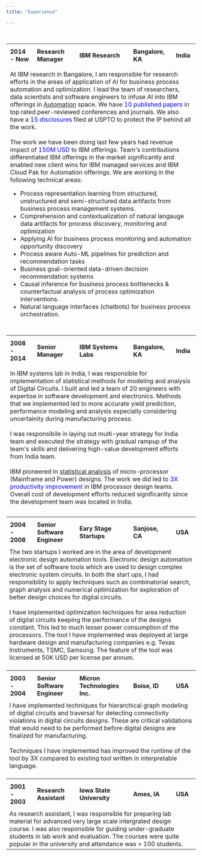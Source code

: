 ```yaml
---
title: "Experience"

---
```


<br>

<table style="width:100%;border:none;">
<tr>     
    </tr>
    <tr>
        <th style="text-align:left;padding:10px">2014 - Now</th>
        <th style="text-align:left;padding:10px">Research Manager</th>
        <th style="text-align:left;padding:10px">IBM Research</th>
        <th style="text-align:left;padding:10px">Bangalore, KA</th>
        <th style="text-align:left;padding:10px">India</th>
    </tr>
    <tr>
        <td colspan="5" style="text-align:left;padding:10px">
        At IBM research in Bangalore, I am responsible for research efforts in the areas of application of AI for business process automation and optimization. I lead the team of researchers, data scientists and software engineers to infuse AI into IBM offerings in <a href="https://www.ibm.com/in-en/automation">Automation</a> space. We have <span style="color:blue">10 published papers</span> in top rated peer-reviewed conferences and journals. We also have a <span style="color:blue">15 disclosures</span> filed at USPTO to protect the IP behind all the work. <br><br>
        The work we have been doing last few years had revenue impact of <span style="color:blue"> 150M USD </span> to IBM offerings.  Team's contributions differentiated IBM offerings in the market significantly and enabled new client wins for IBM managed services and IBM Cloud Pak for Automation offerings. We are working in the following technical areas: 
        <ul>
        <li> Process representation learning from structured, unstructured and semi-structured data artifacts from business process management systems. 
        <li> Comprehension and contextualization of natural langauge data artifacts for process discovery, monitoring and optimization
        <li> Applying AI for business process monitoring and automation opportunity discovery 
        <li> Process aware Auto-ML pipelines for prediction and recommendation tasks
        <li> Business goal-oriented data-driven decision recommendation systems
        <li> Causal inference for business process bottlenecks & counterfactual analysis of process optimization interventions. 
        <li> Natural language interfaces (chatbots) for business process orchestration. <br><br>
        </td>  
    </tr>
    <tr>
        <th style="text-align:left;padding:10px">2008 - 2014</th>
        <th style="text-align:left;padding:10px">Senior Manager</th>
        <th style="text-align:left;padding:10px">IBM Systems Labs</th>
        <th style="text-align:left;padding:10px">Bangalore, KA</th>
        <th style="text-align:left;padding:10px">India</th>
    </tr>
    <tr>
        <td colspan="5" style="text-align:left;padding:10px">
        In IBM systems lab in India, I was responsible for implementation of statistical methods for modeling and analysis of Digital Circuits. I built and led a team of 20 engineers with expertise in software development and electronics. Methods that we implemented led to more accurate yield prediction,  performance modeling and analysis especially  considering uncertainity during manufacturing process. <br><br>
        I was responsibile in laying out multi-year strategy for India team and executed the strategy with gradual rampup of the team's skills and delivering high-value development efforts from India team. <br><br>
        IBM pioneered in <a href="https://dl.acm.org/doi/10.1145/2897937.2898068"> statistical analysis</a> of micro-processor (Mainframe and Power) designs. The work we did led to  <span style="color:blue"> 3X productivity improvement</span> in IBM processor design teams. Overall cost of development efforts reduced significantly since the development team was located in India. <br><br>
        </td>  
    </tr>
     <tr>
        <th style="text-align:left;padding:10px">2004 - 2008</th>
        <th style="text-align:left;padding:10px">Senior Software Engineer</th>
        <th style="text-align:left;padding:10px">Eary Stage Startups</th>
        <th style="text-align:left;padding:10px">Sanjose, CA</th>
        <th style="text-align:left;padding:10px">USA</th>
    </tr>
    <tr>
        <td colspan="5">
       The two startups I worked are in the area of development electronic design automation tools.  Electronic design automation is the set of software tools which are used to design complex electronic system circuits. In both the start ups, I had responsibility to apply techniques such as combinatorial search, graph analysis and numerical optimization for exploration of better design choices for digital circuits. <br><br>
       I have implemented optimization techniques for area reduction of digital circuits keeping the performance of the designs constant. This led to much lesser power consumption of the processors. The tool I have implemented was deployed at large hardware design and manufacturing companies e.g. Texas Instruments, TSMC, Samsung. The feature of the tool was licensed at 50K USD per license per annum. <br><br>
        </td>  
    </tr>
    <tr>
        <th style="text-align:left;padding:10px">2003 - 2004</th>
        <th style="text-align:left;padding:10px">Senior Software Engineer</th>
        <th style="text-align:left;padding:10px">Micron Technologies Inc.</th>
        <th style="text-align:left;padding:10px">Boise, ID</th>
        <th style="text-align:left;padding:10px">USA</th>
    </tr>
    <tr>
        <td colspan="5">
        I have implemented techniques for hierarchical graph modeling of digital circuits and traversal for detecting connectivity violations in digital circuits designs. These are critical validations that would need to be performed before digital designs are finalized for manufacturing. <br> <br>
        Techniques I have implemented has improved the runtime of the tool by 3X compared to existing tool written in interpretable language. <br><br>
        </td>  
    </tr>
    <tr>
        <th style="text-align:left;padding:10px">2001 - 2003</th>
        <th style="text-align:left;padding:10px">Research Assistant</th>
        <th style="text-align:left;padding:10px">Iowa State University</th>
        <th style="text-align:left;padding:10px">Ames, IA</th>
        <th style="text-align:left;padding:10px">USA</th>
    </tr>
    <tr>
        <td colspan="5">
        As research assistant, I was responsible for preparing lab material for advanced very large scale intergrated design course. I was also responsible for guiding under-graduate students in lab work and evaluation. The courses were quite popular in the university and attendance was > 100 students. 
        </td>  
    </tr>
</table>




